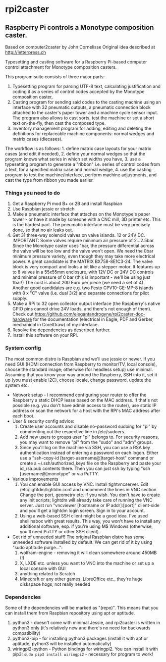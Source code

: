rpi2caster
==========

Raspberry Pi controls a Monotype composition caster.
----------------------------------------------------

Based on computer2caster by John Cornelisse Original idea described at
<http://letterpress.ch>

Typesetting and casting software for a Raspberry Pi-based computer
control attachment for Monotype composition casters.

This program suite consists of three major parts:

1.  Typesetting program for parsing UTF-8 text, calculating
    justification and coding it as a series of control codes accepted by
    the Monotype composition caster,
2.  Casting program for sending said codes to the casting machine using
    an interface with 32 pneumatic outputs, a pneumatic connection block
    attached to the caster's paper tower and a machine cycle
    sensor input. The program also allows to cast sorts, test the
    machine or set a short text on-the-fly, then cast the composed type.
3.  Inventory management program for adding, editing and deleting the
    definitions for replaceable machine components: normal wedges and
    matrix cases (diecases).

The workflow is as follows: 1. define matrix case layouts for your
matrix cases (and edit if needed), 2. define your normal wedges so that
the program knows what series in which set widths you have, 3. use a
typesetting program to generate a "ribbon" i.e. series of control codes
from a text, for a specified matrix case and normal wedge, 4. use the
casting program to test the machine/interface, perform machine
adjustments, and cast the type from ribbon you made earlier.

### Things you need to do

1.  Get a Raspberry Pi mod B+ or 2B and install Raspbian
2.  Use Raspbian jessie or stretch
3.  Make a pneumatic interface that attaches on the Monotype's paper
    tower - or have it made by someone with a CNC mill, 3D printer etc.
    This is the hardest part. The pneumatic interface must be very
    precisely done, so that no air leaks out.
4.  Get 31 three-way solenoid valves on valve islands. 12 or 24V DC.
    IMPORTANT: Some valves require minimum air pressure of 2...2.5bar.
    Since the Monotype caster uses 1bar, the pressure differential
    across the valve will be too low and the valve won't open. We need
    the 0bar minimum pressure variety, even though they may take more
    electrical power. A great candidate is the MATRIX BX758-8E1C3-24.
    The valve block is very compact and looks a bit like a
    stepper motor. It features up to 8 valves in a 55x55mm enclosure,
    with 12V DC or 24V DC controls and minimal pressure of 0 bar (this
    is important - we'll be using just 1bar!) The cost is about 200 Euro
    per piece (we need a set of 4). Another good candidates are e.g. two
    Festo CPV10-GE-MP-8 islands with 8 x "C" valve (i.e. dual 3/2) and
    separate connections for pilot supply.
5.  Make a RPi to 32 open collector output interface (the Raspberry's
    native GPIO pins cannot drive 24V loads, and there's not enough
    of them). Check out
    <https://github.com/elegantandrogyne/rpi2caster-doc-hardware> for
    the documentation (electrical in Eagle, PDF and Gerber, mechanical
    in CorelDraw) of my interface.
6.  Resolve the dependencies as described further.
7.  Install this software on your RPi.

### System config

The most common distro is Raspbian and we'll use jessie or newer. If you
need GUI (HDMI connection from Raspberry to monitor/TV, local console),
choose the standard image; otherwise (for headless setup) use minimal.
Assuming that you know your way around the Raspberry, SSH into it, set
it up (you must enable I2C), choose locale, change password, update the
system etc.

-   Network setup - I recommend configuring your router to offer the
    Raspberry a static DHCP lease based on the MAC address. If that's
    not possible (e.g. you don't have admin access to the router), use
    static IP address or scan the network for a host with the RPi's MAC
    address after each boot.
-   User & security config advice:
    1.  Create user accounts and disable no-password sudoing for "pi" by
        commenting out the respective line in /etc/sudoers.
    2.  Add new users to groups user "pi" belongs to. For security
        reasons, you may want to remove "pi" from the "sudo" and
        "adm" groups.
    3.  Since you'll log on the machine via SSH, you can use a RSA key
        authentication instead of entering a password on each logon.
        Either use a "ssh-copy-id \[target-username@\]target-host"
        command or create a \~/.ssh/authorized\_keys file on the
        Raspberry and paste your id\_rsa.pub contents there. Then you
        can just ssh by typing "ssh \[username@\]monotype" or via PuTTY.
-   Various improvements
    1.  You can enable GUI access by VNC. Install tightvncserver. Edit
        /etc/lightdm/lightdm.conf and uncomment the lines in
        VNC section. Change the port, geometry etc. if you wish. You
        don't have to create any init scripts; lightdm will already take
        care of running the VNC server. Just run "vncviewer \[hostname
        or IP addr\]:\[port\]" client-side and you'll get a lightdm
        login screen. Sign in to your account.
    2.  Using a web-based SSH client might be a good idea. I've used
        shellinabox with great results. This way, you won't have to
        install any additional software, esp. if you're using M\$
        Windows (otherwise, you'll need PuTTY or other SSH client).
-   Get rid of unneeded stuff! The original Raspbian distro has some
    unneeded software installed by default. We can get rid of it by
    using "sudo aptitude purge...":
    1.  wolfram-engine - removing it will clean somewhere around
        450MB (!)
    2.  X, LXDE etc. unless you want to VNC into the machine or set up a
        local console with GUI
    3.  anything related to Scratch
    4.  Minecraft or any other games, LibreOffice etc., they're huge
        diskspace hogs, not really needed

### Dependencies

Some of the dependencies will be marked as "(repo)". This means that you
can install them from Raspbian repository using apt or aptitude.

1.  python3 - doesn't come with minimal Jessie, and rpi2caster is
    written in python3 only (it's relatively new and there's no need for
    backwards compatibility)
2.  python3-pip - for installing python3 packages (install it with apt
    or aptitude; python3 will be installed automatically)
3.  wiringpi2-python - Python bindings for wiringpi2. You can install it
    with pip3: `sudo pip3 install wiringpi2` - necessary for program to
    work!

